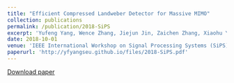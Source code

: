 ```yaml
---
title: "Efficient Compressed Landweber Detector for Massive MIMO"
collection: publications
permalink: /publication/2018-SiPS
excerpt: 'Yufeng Yang, Wence Zhang, Jiejun Jin, Zaichen Zhang, Xiaohu You, and Chuan Zhang'
date: 2018-10-01
venue: 'IEEE International Workshop on Signal Processing Systems (SiPS)'
paperurl: 'http://yfyangseu.github.io/files/2018-SiPS.pdf'
---
```


[Download paper](http://yfyangseu.github.io/files/2018-SiPS.pdf)

<!-- Recommended citation: Y. Yang, W. Zhang, J. Jin, Z. Zhang, X. You, and C. Zhang, "Efficient compressed Landweber detector for massive MIMO," in 
 -->
